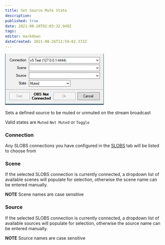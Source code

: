```yaml
---
title: Set Source Mute State
description:
published: true
date: 2021-08-28T02:03:32.949Z
tags:
editor: markdown
dateCreated: 2021-08-26T12:59:02.372Z
---
```



![source mute](/122172186-6cb30100-ce78-11eb-854b-1df3cd48b1f9.png)

Sets a defined source to be muted or unmuted on the stream broadcast

Valid states are `Muted` `Not Muted` or `Toggle`

### Connection

Any SLOBS connections you have configured in the [SLOBS](/SLOBS) tab will be listed to choose from

### Scene

If the selected SLOBS connection is currently connected, a dropdown list of available scenes will populate for selection, otherwise the scene name can be entered manually.

**NOTE** Scene names are case sensitive

### Source

If the selected SLOBS connection is currently connected, a dropdown list of available sources will populate for selection, otherwise the source name can be entered manually.

**NOTE** Source names are case sensitive